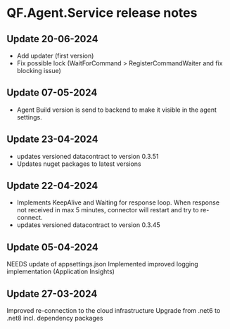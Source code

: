 # QF.Agent.Service release notes

## Update 20-06-2024
* Add updater (first version)
* Fix possible lock (WaitForCommand > RegisterCommandWaiter and fix blocking issue)


## Update 07-05-2024
* Agent Build version is send to backend to make it visible in the agent settings.


## Update 23-04-2024
* updates versioned datacontract to version 0.3.51
* Updates nuget packages to latest versions


## Update 22-04-2024
* Implements KeepAlive and Waiting for response loop.
    When response not received in max 5 minutes, connector will restart and try to re-connect.
* updates versioned datacontract to version 0.3.45

## Update 05-04-2024
NEEDS update of appsettings.json
Implemented improved logging implementation (Application Insights)

## Update 27-03-2024
Improved re-connection to the cloud infrastructure
Upgrade from .net6 to .net8 incl. dependency packages
